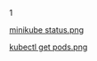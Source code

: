 1

[minikube status.png](https://github.com/loshkarevev/Homeworks/blob/main/12-kubernetes-01-intro/minikube%20status.png)

[kubectl get pods.png](https://github.com/loshkarevev/Homeworks/blob/main/12-kubernetes-01-intro/kubectl%20get%20pods.png)
